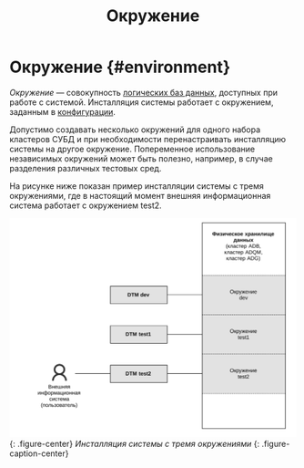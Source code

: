﻿---
layout: default
title: Окружение
nav_order: 3
parent: Основные понятия
grand_parent: Обзор понятий, компонентов и связей
has_children: false
has_toc: false
---

# Окружение {#environment}

_Окружение_ — совокупность [логических баз данных](../logical_db/logical_db.md), 
доступных при работе с системой. Инсталляция системы работает с окружением, заданным в [конфигурации](../../../maintenance/configuration/configuration.md).

Допустимо создавать несколько окружений для одного набора кластеров СУБД и при необходимости перенастраивать
инсталляцию системы на другое окружение. Попеременное использование независимых окружений может быть полезно,
например, в случае разделения различных тестовых сред.

На рисунке ниже показан пример инсталляции системы с тремя окружениями, где в настоящий момент внешняя информационная
система работает с окружением test2.

![](environment.svg)
{: .figure-center}
*Инсталляция системы с тремя окружениями*
{: .figure-caption-center}
